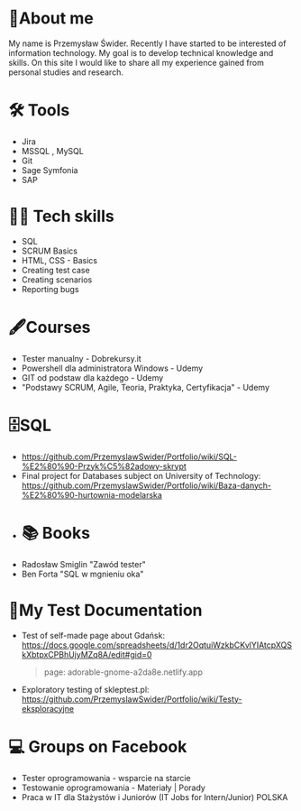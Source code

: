 # 📖About me
My name is Przemysław Świder. Recently I have started to be interested of information technology. My goal is to develop technical knowledge and skills. On this site I would like to share all my experience gained from personal studies and research.
# 🛠️ Tools
* Jira
* MSSQL , MySQL
* Git
* Sage Symfonia
* SAP
# 👩‍💻 Tech skills
* SQL
* SCRUM Basics
* HTML, CSS - Basics
* Creating test case
* Creating scenarios
* Reporting bugs
# 🖋️Courses
* Tester manualny - Dobrekursy.it
* Powershell dla administratora Windows - Udemy
* GIT od podstaw dla każdego - Udemy
* "Podstawy SCRUM, Agile, Teoria, Praktyka, Certyfikacja" - Udemy
# 🗄️SQL 
* https://github.com/PrzemyslawSwider/Portfolio/wiki/SQL-%E2%80%90-Przyk%C5%82adowy-skrypt
* Final project for Databases subject on University of Technology: https://github.com/PrzemyslawSwider/Portfolio/wiki/Baza-danych-%E2%80%90-hurtownia-modelarska
* # 📚 Books
* Radosław Smiglin "Zawód tester"
* Ben Forta "SQL w mgnieniu oka"
# 📑My Test Documentation
* Test of self-made page about Gdańsk: https://docs.google.com/spreadsheets/d/1dr2OqtuiWzkbCKvlYIAtcpXQSkXbtpxCPBhUjyMZq8A/edit#gid=0
  > page: adorable-gnome-a2da8e.netlify.app
* Exploratory testing of skleptest.pl: https://github.com/PrzemyslawSwider/Portfolio/wiki/Testy-eksploracyjne
# 💻 Groups on Facebook
* Tester oprogramowania - wsparcie na starcie
* Testowanie oprogramowania - Materiały | Porady
* Praca w IT dla Stażystów i Juniorów (IT Jobs for Intern/Junior) POLSKA
<!---
PrzemyslawSwider/PrzemyslawSwider is a ✨ special ✨ repository because its `README.md` (this file) appears on your GitHub profile.
You can click the Preview link to take a look at your changes.
--->

